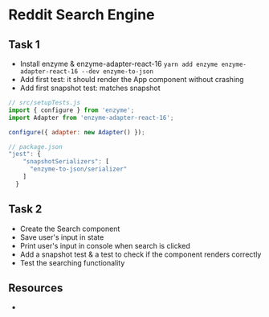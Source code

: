 # Reddit Search Engine

## Task 1
- Install enzyme & enzyme-adapter-react-16 `yarn add enzyme enzyme-adapter-react-16 --dev enzyme-to-json`
- Add first test: it should render the App component without crashing
- Add first snapshot test: matches snapshot

```js
// src/setupTests.js
import { configure } from 'enzyme';
import Adapter from 'enzyme-adapter-react-16';

configure({ adapter: new Adapter() });
```

```js
// package.json
"jest": {
    "snapshotSerializers": [
      "enzyme-to-json/serializer"
    ]
  }
```

## Task 2
- Create the Search component
- Save user's input in state
- Print user's input in console when search is clicked
- Add a snapshot test & a test to check if the component renders correctly
- Test the searching functionality

## Resources
-